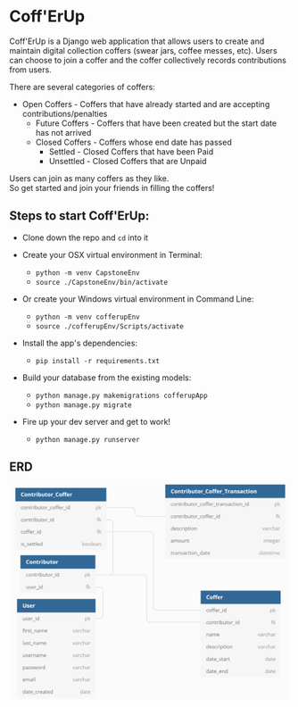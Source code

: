 # Coff'ErUp
Coff'ErUp is a Django web application that allows users to create and maintain digital collection coffers (swear jars, coffee messes, etc). Users can choose to join a coffer and the coffer collectively records contributions from users.  
  
There are several categories of coffers:
* Open Coffers - Coffers that have already started and are accepting contributions/penalties
  * Future Coffers - Coffers that have been created but the start date has not arrived
  * Closed Coffers - Coffers whose end date has passed
    * Settled - Closed Coffers that have been Paid
    * Unsettled - Closed Coffers that are Unpaid  
  
Users can join as many coffers as they like.  
So get started and join your friends in filling the coffers!  

## Steps to start Coff'ErUp:

* Clone down the repo and `cd` into it

* Create your OSX virtual environment in Terminal:

  * `python -m venv CapstoneEnv`
  * `source ./CapstoneEnv/bin/activate`

* Or create your Windows virtual environment in Command Line:

  * `python -m venv cofferupEnv`
  * `source ./cofferupEnv/Scripts/activate`

* Install the app's dependencies:

  * `pip install -r requirements.txt`

* Build your database from the existing models:

  * `python manage.py makemigrations cofferupApp`
  * `python manage.py migrate`
  
* Fire up your dev server and get to work!

  * `python manage.py runserver`


## ERD

![cofferUp ERD](./cofferupApp/assets/cofferUpERD.PNG)

